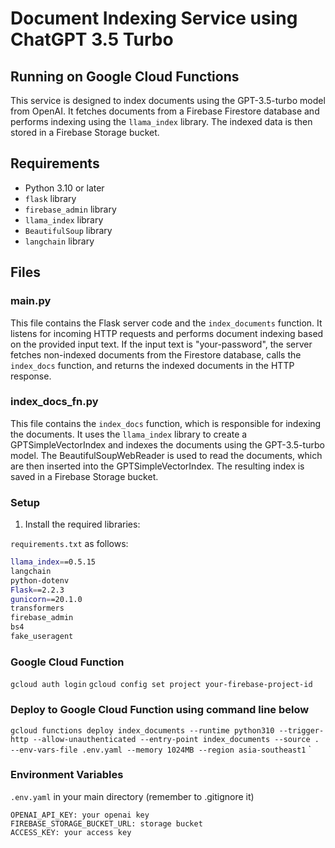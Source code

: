 # Document Indexing Service using ChatGPT 3.5 Turbo
## Running on Google Cloud Functions

This service is designed to index documents using the GPT-3.5-turbo model from OpenAI. It fetches documents from a Firebase Firestore database and performs indexing using the `llama_index` library. The indexed data is then stored in a Firebase Storage bucket.

## Requirements

- Python 3.10 or later
- `flask` library
- `firebase_admin` library
- `llama_index` library
- `BeautifulSoup` library
- `langchain` library

## Files

### main.py

This file contains the Flask server code and the `index_documents` function. It listens for incoming HTTP requests and performs document indexing based on the provided input text. If the input text is "your-password", the server fetches non-indexed documents from the Firestore database, calls the `index_docs` function, and returns the indexed documents in the HTTP response.

### index_docs_fn.py

This file contains the `index_docs` function, which is responsible for indexing the documents. It uses the `llama_index` library to create a GPTSimpleVectorIndex and indexes the documents using the GPT-3.5-turbo model. The BeautifulSoupWebReader is used to read the documents, which are then inserted into the GPTSimpleVectorIndex. The resulting index is saved in a Firebase Storage bucket.

### Setup

1. Install the required libraries:

`requirements.txt` as follows:
```bash
llama_index==0.5.15
langchain
python-dotenv
Flask==2.2.3
gunicorn==20.1.0
transformers
firebase_admin
bs4
fake_useragent
```

### Google Cloud Function

`gcloud auth login`
`gcloud config set project your-firebase-project-id`

### Deploy to Google Cloud Function using command line below

`gcloud functions deploy index_documents --runtime python310 --trigger-http --allow-unauthenticated --entry-point index_documents --source . --env-vars-file .env.yaml --memory 1024MB --region asia-southeast1`
`

### Environment Variables
`.env.yaml` in your main directory (remember to .gitignore it)
```
OPENAI_API_KEY: your openai key  
FIREBASE_STORAGE_BUCKET_URL: storage bucket  
ACCESS_KEY: your access key
```
